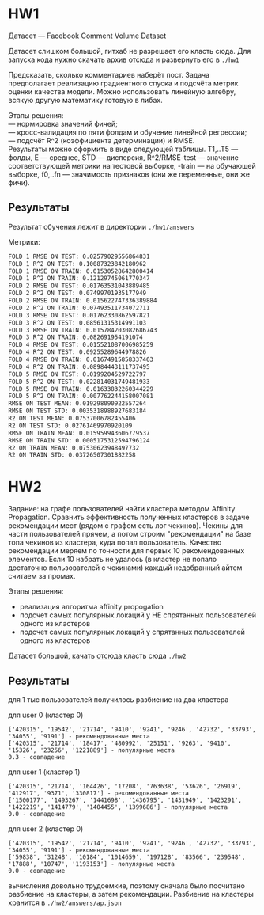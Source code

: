 # HW1

Датасет — Facebook Comment Volume Dataset

Датасет слишком большой, гитхаб не разрешает его класть сюда.
Для запуска кода нужно скачать архив [отсюда](https://drive.google.com/file/d/1BZ08fAAY4_6Pi5QTpq668gFj0nsIWZji/view?usp=sharing) и развернуть его в `./hw1`

Предсказать, сколько комментариев наберёт пост. Задача предполагает реализацию градиентного спуска и подсчёта метрик оценки качества модели. Можно использовать линейную алгебру, всякую другую математику готовую в либах.  

Этапы решения:  
— нормировка значений фичей;  
— кросс-валидация по пяти фолдам и обучение линейной регрессии;  
— подсчёт R^2 (коэффициента детерминации) и RMSE.  
Результаты можно оформить в виде следующей таблицы. T1,..T5 — фолды, E — среднее, STD — дисперсия, R^2/RMSE-test — значение соответствующей метрики на тестовой выборке, -train — на обучающей выборке, f0,..fn — значимость признаков (они же переменные, они же фичи).

## Результаты
Результат обучения лежит в директории `./hw1/answers`

Метрики:
```sh
FOLD 1 RMSE ON TEST: 0.02579029556864831
FOLD 1 R^2 ON TEST: 0.10087323842180962
FOLD 1 RMSE ON TRAIN: 0.01530528642800414
FOLD 1 R^2 ON TRAIN: 0.12129745061770347
FOLD 2 RMSE ON TEST: 0.01763531043889485
FOLD 2 R^2 ON TEST: 0.07499701935177949
FOLD 2 RMSE ON TRAIN: 0.015622747336389884
FOLD 2 R^2 ON TRAIN: 0.07493511734072711
FOLD 3 RMSE ON TEST: 0.01762330862597821
FOLD 3 R^2 ON TEST: 0.08561315314991103
FOLD 3 RMSE ON TRAIN: 0.015784203082686743
FOLD 3 R^2 ON TRAIN: 0.082691954191074
FOLD 4 RMSE ON TEST: 0.015521087006985259
FOLD 4 R^2 ON TEST: 0.09255289644978826
FOLD 4 RMSE ON TRAIN: 0.01674915858337463
FOLD 4 R^2 ON TRAIN: 0.08984443111737495
FOLD 5 RMSE ON TEST: 0.0199204529722797
FOLD 5 R^2 ON TEST: 0.022814031749481933
FOLD 5 RMSE ON TRAIN: 0.01633832260344229
FOLD 5 R^2 ON TRAIN: 0.007762244158007081
RMSE ON TEST MEAN: 0.019298090922557264
RMSE ON TEST STD: 0.0035318988927683184
R2 ON TEST MEAN: 0.07537006782455406
R2 ON TEST STD: 0.02761469970920109
RMSE ON TRAIN MEAN: 0.015959943606779537
RMSE ON TRAIN STD: 0.0005175312594796124
R2 ON TRAIN MEAN: 0.07530623948497732
R2 ON TRAIN STD: 0.03726507301882258
```

# HW2

Задание: на графе пользователей найти кластера методом Affinity Propagation. Сравнить эффективность полученных кластеров в задаче рекомендации мест (рядом с графом есть лог чекинов). Чекины для части пользователей прячем, а потом строим "рекомендации" на базе топа чекинов из кластера, куда попал пользователь. Качество рекомендации меряем по точности для первых 10 рекомендованных элементов. Если 10 набрать не удалось (в кластер не попало достаточно пользователей с чекинами) каждый недобранный айтем считаем за промах.

Этапы решения:
- реализация алгоритма affinity propogation
- подсчет самых популярных локаций у НЕ спрятанных пользователей одного из кластеров
- подсчет самых популярных локаций у спрятанных пользователей одного из кластеров

Датасет большой, качать [отсюда](https://drive.google.com/file/d/1tBCsVCULAX-WNI5TpbU-uBGTCbOFKuIK/view?usp=sharing) класть сюда `./hw2`

## Результаты

для 1 тыс пользователей получилось разбиение на два кластера

для user 0 (кластер 0)
```
['420315', '19542', '21714', '9410', '9241', '9246', '42732', '33793', '34055', '9191'] - рекомендованные места
['420315', '21714', '18417', '480992', '25151', '9263', '9410', '15326', '23256', '1221889'] - популярные места
0.3 - совпадение
```

для user 1 (кластер 1)
```
['420315', '21714', '164426', '17208', '763638', '53626', '26919', '412917', '9371', '330817'] - рекомендованные места
['1500177', '1493267', '1441698', '1436795', '1431949', '1423291', '1422219', '1414779', '1404455', '1399686'] - популярные места
0.0 - совпадение
```

для user 2 (кластер 0)
```
['420315', '19542', '21714', '9410', '9241', '9246', '42732', '33793', '34055', '9191'] - рекомендованные места
['59838', '31248', '10184', '1014659', '197128', '83566', '239548', '17888', '10747', '1193153'] - популярные места
0.0 - совпадение
```

вычисления довольно трудоемкие, поэтому сначала было посчитано разбиение на кластеры, а затем рекомендации. Разбиение на кластеры хранится в `./hw2/answers/ap.json`
